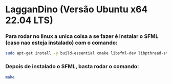 # LagganDino (Versão Ubuntu x64 22.04 LTS)

### Para rodar no linux a unica coisa a se fazer é instalar o SFML (caso nao esteja instalado) com o comando:

```bash
sudo apt-get install -y build-essential cmake libsfml-dev libpthread-stubs0-dev 
```

### Depois de instalado o SFML, basta rodar o comando:

```bash
make
```